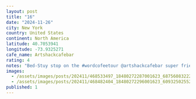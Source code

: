 ```yaml
---
layout: post
title: "16"
date: "2024-11-26"
city: New York
country: United States
continent: North America
latitude: 40.7053941
longitude: -73.9325271
cafe_name: Artshackcafebar
rating: 4
notes: "Bed-Stuy stop on the #wordcofeetour @artshackcafebar super friendly staff, with a neat ceramics store inside."
images:
  - /assets/images/posts/202411/468533497_18480272287001623_6875608322203139304_n_18121261276406158.jpg
  - /assets/images/posts/202411/468482404_18480272296001623_6093250255257187137_n_18049567007048888.jpg
published: 1
---
```

